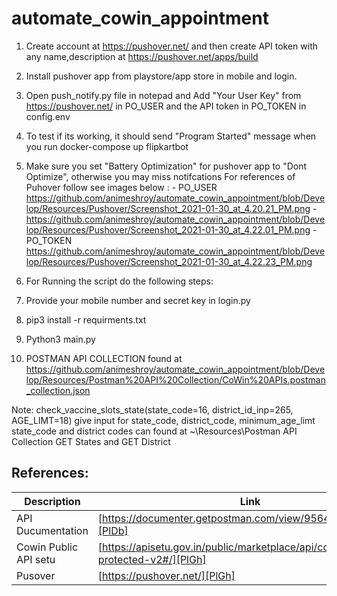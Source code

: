 # automate_cowin_appointment
1. Create account at https://pushover.net/ and then create API token with any name,description at https://pushover.net/apps/build
2. Install pushover app from playstore/app store in mobile and login.
3. Open push_notify.py file in notepad and Add "Your User Key" from https://pushover.net/ in PO_USER and the API token in PO_TOKEN in config.env
4. To test if its working, it should send "Program Started" message when you run docker-compose up flipkartbot
5. Make sure you set "Battery Optimization" for pushover app to "Dont Optimize", otherwise you may miss notifcations
    For references of Puhover follow see images below : 
        - PO_USER https://github.com/animeshroy/automate_cowin_appointment/blob/Develop/Resources/Pushover/Screenshot_2021-01-30_at_4.20.21_PM.png
        - https://github.com/animeshroy/automate_cowin_appointment/blob/Develop/Resources/Pushover/Screenshot_2021-01-30_at_4.22.01_PM.png
        - PO_TOKEN https://github.com/animeshroy/automate_cowin_appointment/blob/Develop/Resources/Pushover/Screenshot_2021-01-30_at_4.22.23_PM.png

6. For Running the script do the following steps:
7. Provide your mobile number and secret key in login.py
8. pip3 install -r requirments.txt
9. Python3 main.py
10. POSTMAN API COLLECTION found at https://github.com/animeshroy/automate_cowin_appointment/blob/Develop/Resources/Postman%20API%20Collection/CoWin%20APIs.postman_collection.json

Note: check_vaccine_slots_state(state_code=16, district_id_inp=265, AGE_LIMT=18)
give input for state_code, district_code, minimum_age_limt
state_code and district codes can found at ~\Resources\Postman API Collection GET States and GET District

## References:

| Description | Link |
| ------ | ------ |
| API Ducumentation | [https://documenter.getpostman.com/view/9564387/TzRPip7u][PlDb] |
| Cowin Public API setu | [https://apisetu.gov.in/public/marketplace/api/cowin/cowin-protected-v2#/][PlGh] |
| Pusover | [https://pushover.net/][PlGh] |